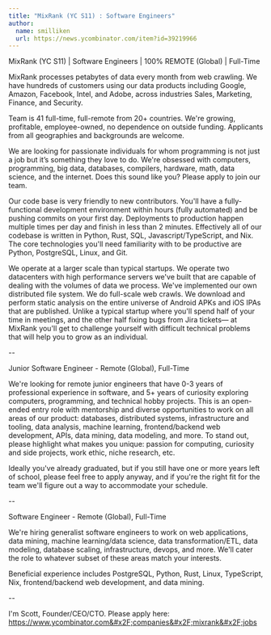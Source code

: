 ```yaml
---
title: "MixRank (YC S11) : Software Engineers"
author:
  name: smilliken
  url: https://news.ycombinator.com/item?id=39219966
---
```

MixRank (YC S11) | Software Engineers | 100% REMOTE (Global) | Full-Time

MixRank processes petabytes of data every month from web crawling. We have hundreds of customers using our data products including Google, Amazon, Facebook, Intel, and Adobe, across industries Sales, Marketing, Finance, and Security.

Team is 41 full-time, full-remote from 20+ countries. We&#x27;re growing, profitable, employee-owned, no dependence on outside funding. Applicants from all geographies and backgrounds are welcome.

We are looking for passionate individuals for whom programming is not just a job but it’s something they love to do. We&#x27;re obsessed with computers, programming, big data, databases, compilers, hardware, math, data science, and the internet. Does this sound like you? Please apply to join our team.

Our code base is very friendly to new contributors. You&#x27;ll have a fully-functional development environment within hours (fully automated) and be pushing commits on your first day. Deployments to production happen multiple times per day and finish in less than 2 minutes. Effectively all of our codebase is written in Python, Rust, SQL, Javascript&#x2F;TypeScript, and Nix. The core technologies you&#x27;ll need familiarity with to be productive are Python, PostgreSQL, Linux, and Git.

We operate at a larger scale than typical startups. We operate two datacenters with high performance servers we&#x27;ve built that are capable of dealing with the volumes of data we process. We&#x27;ve implemented our own distributed file system. We do full-scale web crawls. We download and perform static analysis on the entire universe of Android APKs and iOS IPAs that are published. Unlike a typical startup where you&#x27;ll spend half of your time in meetings, and the other half fixing bugs from Jira tickets— at MixRank you&#x27;ll get to challenge yourself with difficult technical problems that will help you to grow as an individual.

--

Junior Software Engineer - Remote (Global), Full-Time

We&#x27;re looking for remote junior engineers that have 0-3 years of professional experience in software, and 5+ years of curiosity exploring computers, programming, and technical hobby projects. This is an open-ended entry role with mentorship and diverse opportunities to work on all areas of our product: databases, distributed systems, infrastructure and tooling, data analysis, machine learning, frontend&#x2F;backend web development, APIs, data mining, data modeling, and more. To stand out, please highlight what makes you unique: passion for computing, curiosity and side projects, work ethic, niche research, etc.

Ideally you&#x27;ve already graduated, but if you still have one or more years left of school, please feel free to apply anyway, and if you&#x27;re the right fit for the team we&#x27;ll figure out a way to accommodate your schedule.

--

Software Engineer - Remote (Global), Full-Time

We&#x27;re hiring generalist software engineers to work on web applications, data mining, machine learning&#x2F;data science, data transformation&#x2F;ETL, data modeling, database scaling, infrastructure, devops, and more. We&#x27;ll cater the role to whatever subset of these areas match your interests.

Beneficial experience includes PostgreSQL, Python, Rust, Linux, TypeScript, Nix, frontend&#x2F;backend web development, and data mining.

--

I&#x27;m Scott, Founder&#x2F;CEO&#x2F;CTO. Please apply here: <a href="https:&#x2F;&#x2F;www.ycombinator.com&#x2F;companies&#x2F;mixrank&#x2F;jobs">https:&#x2F;&#x2F;www.ycombinator.com&#x2F;companies&#x2F;mixrank&#x2F;jobs</a>
